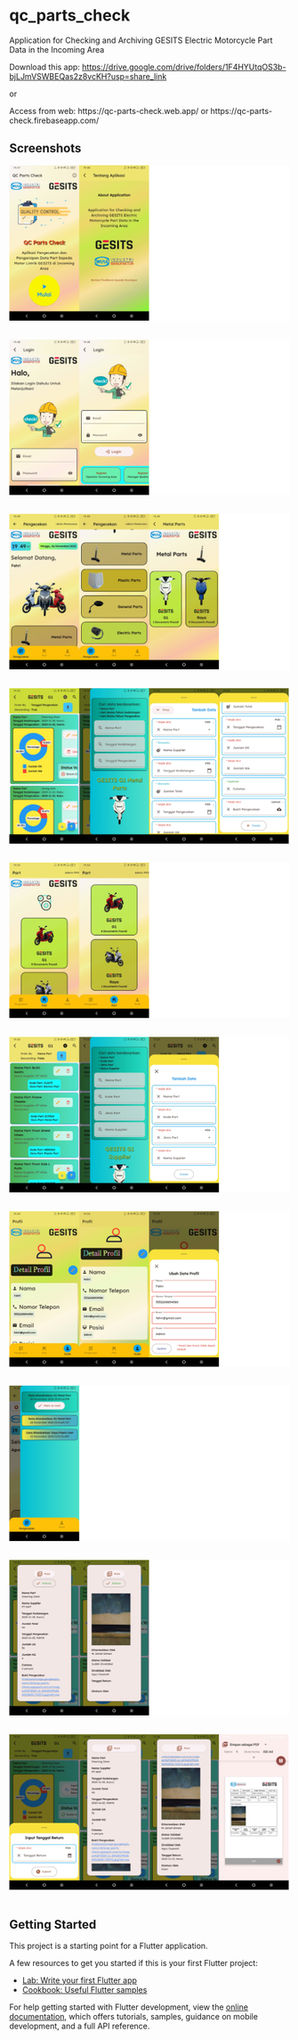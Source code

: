 # qc_parts_check

Application for Checking and Archiving GESITS Electric Motorcycle Part Data in the Incoming Area

Download this app: https://drive.google.com/drive/folders/1F4HYUtqOS3b-bjLJmVSWBEQas2z8vcKH?usp=share_link
<p>or</p>
Access from web: https://qc-parts-check.web.app/ or https://qc-parts-check.firebaseapp.com/

Screenshots
-----------

<img src="SS/1.png">&nbsp;&nbsp;&nbsp;

<img src="SS/2.png">&nbsp;&nbsp;&nbsp;

<img src="SS/3.png">&nbsp;&nbsp;&nbsp;

<img src="SS/4.png">&nbsp;&nbsp;&nbsp;

<img src="SS/5.png">&nbsp;&nbsp;&nbsp;

<img src="SS/6.png">&nbsp;&nbsp;&nbsp;

<img src="SS/7.png">&nbsp;&nbsp;&nbsp;

<img src="SS/8.png">&nbsp;&nbsp;&nbsp;

<img src="SS/9.png">&nbsp;&nbsp;&nbsp;

<img src="SS/10.png">&nbsp;&nbsp;&nbsp;

## Getting Started

This project is a starting point for a Flutter application.

A few resources to get you started if this is your first Flutter project:

- [Lab: Write your first Flutter app](https://docs.flutter.dev/get-started/codelab)
- [Cookbook: Useful Flutter samples](https://docs.flutter.dev/cookbook)

For help getting started with Flutter development, view the
[online documentation](https://docs.flutter.dev/), which offers tutorials, samples, guidance on
mobile development, and a full API reference.
